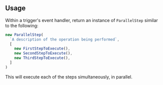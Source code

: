 ## Usage

Within a trigger's event handler, return an instance of `ParallelStep` similar
to the following:

```typescript
new ParallelStep(
  `A description of the operation being performed`,
  [
    new FirstStepToExecute(),
    new SecondStepToExecute(),
    new ThirdStepToExecute(),
  ]
)
```

This will execute each of the steps simultaneously, in parallel.
